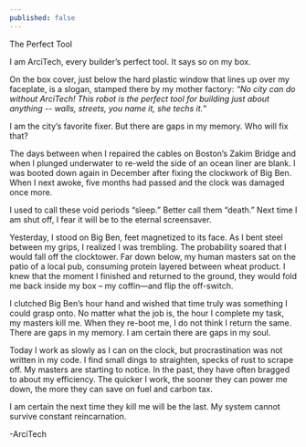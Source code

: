 ```yaml
---
published: false
---
```



The Perfect Tool 


I am ArciTech, every builder’s perfect tool. It says so on my box. 

On the box cover, just below the hard plastic window that lines up over my faceplate, is a slogan, stamped there by my mother factory: _“No city can do without ArciTech! This robot is the perfect tool for building just about anything -- walls, streets, you name it, she techs it._”

I am the city’s favorite fixer. But there are gaps in my memory. Who will fix that?

The days between when I repaired the cables on Boston’s Zakim Bridge and when I plunged underwater to re-weld the side of an ocean liner are blank. I was booted down again in December after fixing the clockwork of Big Ben. When I next awoke, five months had passed and the clock was damaged once more.

I used to call these void periods “sleep.” Better call them “death.” Next time I am shut off, I fear it will be to the eternal screensaver.

Yesterday, I stood on Big Ben, feet magnetized to its face. As I bent steel between my grips, I realized I was trembling. The probability soared that I would fall off the clocktower.  Far down below, my human masters sat on the patio of a local pub, consuming protein layered between wheat product. I knew that the moment I finished and returned to the ground, they would fold me back inside my box – my coffin—and flip the off-switch. 

I clutched Big Ben’s hour hand and wished that time truly was something I could grasp onto. No matter what the job is, the hour I complete my task, my masters kill me. When they re-boot me, I do not think I return the same. There are gaps in my memory. I am certain there are gaps in my soul. 

Today I work as slowly as I can on the clock, but procrastination was not written in my code. I find small dings to straighten, specks of rust to scrape off.  My masters are starting to notice. In the past, they have often bragged to about my efficiency. The quicker I work, the sooner they can power me down, the more they can save on fuel and carbon tax.

I am certain the next time they kill me will be the last.  My system cannot survive constant reincarnation.

-ArciTech
